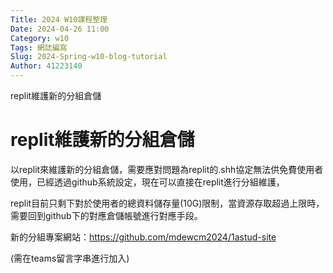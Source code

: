 ```yaml
---
Title: 2024 W10課程整理
Date: 2024-04-26 11:00
Category: w10
Tags: 網誌編寫
Slug: 2024-Spring-w10-blog-tutorial
Author: 41223140
---
```


replit維護新的分組倉儲

<!-- PELICAN_END_SUMMARY -->

# replit維護新的分組倉儲

以replit來維護新的分組倉儲，需要應對問題為replit的.shh協定無法供免費使用者使用，已經透過github系統設定，現在可以直接在replit進行分組維護，

replit目前只剩下對於使用者的總資料儲存量(10G)限制，當資源存取超過上限時，需要回到github下的對應倉儲帳號進行對應手段。

新的分組專案網站：https://github.com/mdewcm2024/1astud-site

(需在teams留言字串進行加入)